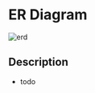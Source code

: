 # ER Diagram

![erd](https://github.com/user-attachments/assets/6aba223c-521e-4367-9670-8783ef59eb54)
<br/>

## Description
- todo